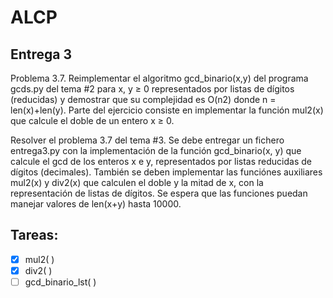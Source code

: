 # ALCP

## Entrega 3
Problema 3.7. Reimplementar el algoritmo gcd_binario(x,y) del programa gcds.py del tema #2
para x, y ≥ 0 representados por listas de dígitos (reducidas) y demostrar que su complejidad es O(n2)
donde n = len(x)+len(y). Parte del ejercicio consiste en implementar la función mul2(x) que calcule
el doble de un entero x ≥ 0.

Resolver el problema 3.7 del tema #3. Se debe entregar un fichero entrega3.py con la implementación de la
función gcd_binario(x, y) que calcule el gcd de los enteros x e y, representados por listas reducidas de dígitos (decimales).
También se deben implementar las funciónes auxiliares mul2(x) y div2(x) que calculen el doble y la mitad de x,
con la representación de listas de dígitos.
Se espera que las funciones puedan manejar valores de len(x+y) hasta 10000.

## Tareas:
* [x] mul2( )
* [x] div2( )
* [ ] gcd_binario_lst( )
